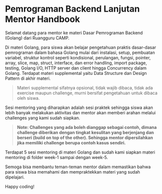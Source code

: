 # Pemrograman Backend Lanjutan Mentor Handbook

Selamat datang para mentor ke materi Dasar Pemrograman Backend (Golang) dari Ruangguru CAMP.

Di materi Golang, para siswa akan belajar pengetahuan praktis dasar-dasar pemrograman dalam bahasa Golang mulai dari instalasi, setup, pembuatan variabel, struktur kontrol seperti kondisional, perulangan, fungsi, pointer, array, slice, map, struct, interface, dan error handling, import package, testing, Golang I/O, HTTP server dan client hingga Concurrency dalam Golang. Terdapat materi supplemental yaitu Data Structure dan Design Pattern di akhir materi.

> Materi supplemental sifatnya opsional, tidak wajib dibaca, tidak ada exercise maupun challenge, murni bersifat pengetahuan untuk dibaca oleh siswa.

Sesi mentoring yang diharapkan adalah sesi praktek sehingga siswa akan lebih banyak melakukan aktivitas dan mentor akan memberi arahan melalui challenges yang kami sudah siapkan.

> **Note: Challenges yang ada boleh dianggap sebagai contoh, dimana challenge diberikan dengan tingkat kesulitan yang berjenjang dan berseri (build on top of the other). Sehingga mentor dipersilahkan jika memiliki challenge berupa contoh kasus sendiri.**

Terdapat 5 sesi mentoring di materi Golang dan sudah kami siapkan materi mentoring di folder week-1 sampai dengan week-5.

Semoga bisa membantu teman-teman mentor dalam memastikan bahwa para siswa bisa memahami dan mempraktekkan materi yang sudah dipelajari.

Happy coding!
